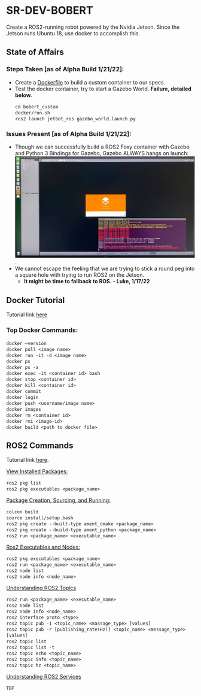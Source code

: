# SR-DEV-BOBERT

Create a ROS2-running robot powered by the Nvidia Jetson. Since the Jetson runs Ubuntu 18, use docker to accomplish this.

## State of Affairs
### Steps Taken [as of Alpha Build 1/21/22]:
- Create a [Dockerfile](./ROS2_Docker_Implementation/Dockerfile) to build a custom container to our specs.
- Test the docker container, try to start a Gazebo World. **Failure, detailed below.**
  ```
  cd bobert_custom
  docker/run.sh
  ros2 launch jetbot_ros gazebo_world.launch.py
  ```

### Issues Present [as of Alpha Build 1/21/22]:
- Though we can successfully build a ROS2 Foxy container with Gazebo and Python 3 Bindings for Gazebo, Gazebo ALWAYS hangs on launch: ![here](./ROS2_Docker_Implementation/imgs/gazebo_hang.jpeg).
- We cannot escape the feeling that we are trying to stick a round peg into a square hole with trying to run ROS2 on the Jetson. 
  - **It might be time to fallback to ROS. - Luke, 1/17/22**


## Docker Tutorial
Tutorial link [here](https://www.youtube.com/watch?v=3c-iBn73dDE&t=6279s)
### Top Docker Commands:
```
docker –version
docker pull <image name>
docker run -it -d <image name>
docker ps
docker ps -a
docker exec -it <container id> bash
docker stop <container id>
docker kill <container id>
docker commit
docker login
docker push <username/image name>
docker images
docker rm <container id>
docker rmi <image-id>
docker build <path to docker file>
```

## ROS2 Commands
Tutorial link [here](https://www.youtube.com/watch?v=bFDfvKctvV8&list=PLRE44FoOoKf7NzWwxt3W2taZ7BiWyfhCp&index=1).

[View Installed Packages:](https://www.youtube.com/watch?v=X3Cmtg3Tq3Y&list=PLRE44FoOoKf7NzWwxt3W2taZ7BiWyfhCp&index=2)
```
ros2 pkg list
ros2 pkg executables <package_name>
```

[Package Creation, Sourcing, and Running:](https://www.youtube.com/watch?v=lN4_-l7FCWk&list=PLRE44FoOoKf7NzWwxt3W2taZ7BiWyfhCp&index=3)
```
colcon build
source install/setup.bash
ros2 pkg create --built-type ament_cmake <package_name>
ros2 pkg create --build-type ament_python <package_name>
ros2 run <package_name> <executable_name>
```

[Ros2 Executables and Nodes:](https://www.youtube.com/watch?v=aeOS9xqblrg&list=PLRE44FoOoKf7NzWwxt3W2taZ7BiWyfhCp&index=4)
```
ros2 pkg executables <package_name>
ros2 run <package_name> <executable_name>
ros2 node list
ros2 node info <node_name>
```
[Understanding ROS2 Topics](https://www.youtube.com/watch?v=-7my-IDnFwo&list=PLRE44FoOoKf7NzWwxt3W2taZ7BiWyfhCp&index=5)
```
ros2 run <package_name> <executable_name>
ros2 node list
ros2 node info <node_name>
ros2 interface proto <type>
ros2 topic pub -1 <topic_name> <massage_type> [values]
ros2 topic pub -r [publishing_rate(Hz)] <topic_name> <message_type> [values]
ros2 topic list
ros2 topic list -t
ros2 topic echo <topic_name>
ros2 topic info <topic_name>
ros2 topic hz <topic_name>
```
[Understanding ROS2 Services](https://www.youtube.com/watch?v=uYW8UJZTuAg&list=PLRE44FoOoKf7NzWwxt3W2taZ7BiWyfhCp&index=6)
```
TBF
```
